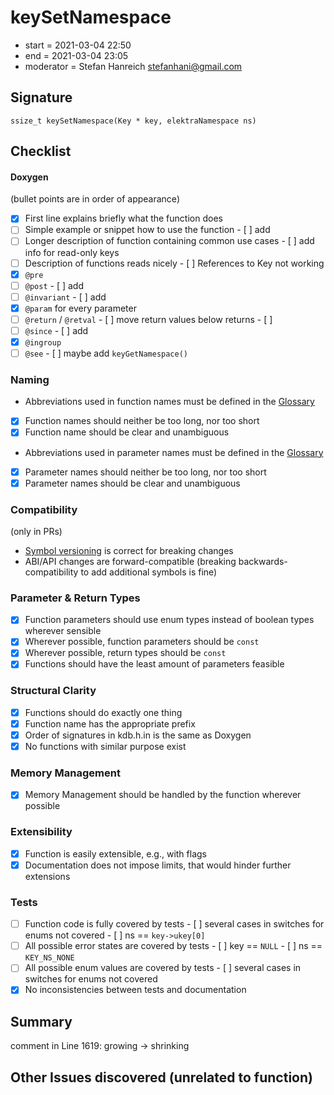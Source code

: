 # keySetNamespace

- start = 2021-03-04 22:50
- end = 2021-03-04 23:05
- moderator = Stefan Hanreich <stefanhani@gmail.com>

## Signature

`ssize_t keySetNamespace(Key * key, elektraNamespace ns)`

## Checklist

#### Doxygen

(bullet points are in order of appearance)

- [x] First line explains briefly what the function does
- [ ] Simple example or snippet how to use the function - [ ] add
- [ ] Longer description of function containing common use cases - [ ] add info for read-only keys
- [ ] Description of functions reads nicely - [ ] References to Key not working
- [x] `@pre`
- [ ] `@post` - [ ] add
- [ ] `@invariant` - [ ] add
- [x] `@param` for every parameter
- [ ] `@return` / `@retval` - [ ] move return values below returns - [ ]
- [ ] `@since` - [ ] add
- [x] `@ingroup`
- [ ] `@see` - [ ] maybe add `keyGetNamespace()`

### Naming

- Abbreviations used in function names must be defined in the
  [Glossary](/doc/help/elektra-glossary.md)
- [x] Function names should neither be too long, nor too short
- [x] Function name should be clear and unambiguous
- Abbreviations used in parameter names must be defined in the
  [Glossary](/doc/help/elektra-glossary.md)
- [x] Parameter names should neither be too long, nor too short
- [x] Parameter names should be clear and unambiguous

### Compatibility

(only in PRs)

- [Symbol versioning](/doc/dev/symbol-versioning.md)
  is correct for breaking changes
- ABI/API changes are forward-compatible (breaking backwards-compatibility
  to add additional symbols is fine)

### Parameter & Return Types

- [x] Function parameters should use enum types instead of boolean types
      wherever sensible
- [x] Wherever possible, function parameters should be `const`
- [x] Wherever possible, return types should be `const`
- [x] Functions should have the least amount of parameters feasible

### Structural Clarity

- [x] Functions should do exactly one thing
- [x] Function name has the appropriate prefix
- [x] Order of signatures in kdb.h.in is the same as Doxygen
- [x] No functions with similar purpose exist

### Memory Management

- [x] Memory Management should be handled by the function wherever possible

### Extensibility

- [x] Function is easily extensible, e.g., with flags
- [x] Documentation does not impose limits, that would hinder further extensions

### Tests

- [ ] Function code is fully covered by tests - [ ] several cases in switches for enums not covered - [ ] ns == `key->ukey[0]`
- [ ] All possible error states are covered by tests - [ ] key == `NULL` - [ ] ns == `KEY_NS_NONE`
- [ ] All possible enum values are covered by tests - [ ] several cases in switches for enums not covered
- [x] No inconsistencies between tests and documentation

## Summary

comment in Line 1619: growing -> shrinking

## Other Issues discovered (unrelated to function)

